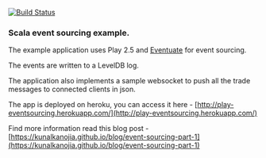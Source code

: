 [![Build Status](https://travis-ci.org/kunalkanojia/react-play-eventsourcing.svg?branch=master)](https://travis-ci.org/kunalkanojia/react-play-eventsourcing)

### Scala event sourcing example.

The example application uses Play 2.5 and [Eventuate](https://github.com/RBMHTechnology/eventuate) for event sourcing.

The events are written to a LevelDB log.

The application also implements a sample websocket to push all the trade messages to connected clients in json.

The app is deployed on heroku, you can access it here - [http://play-eventsourcing.herokuapp.com/](http://play-eventsourcing.herokuapp.com/)


Find more information read this blog post - [https://kunalkanojia.github.io/blog/event-sourcing-part-1](https://kunalkanojia.github.io/blog/event-sourcing-part-1)
